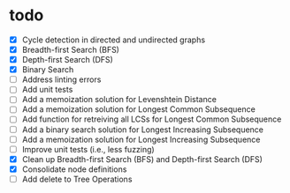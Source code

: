 # todo

- [x] Cycle detection in directed and undirected graphs
- [x] Breadth-first Search (BFS)
- [x] Depth-first Search (DFS)
- [x] Binary Search
- [ ] Address linting errors
- [ ] Add unit tests
- [ ] Add a memoization solution for Levenshtein Distance
- [ ] Add a memoization solution for Longest Common Subsequence
- [ ] Add function for retreiving all LCSs for Longest Common Subsequence
- [ ] Add a binary search solution for Longest Increasing Subsequence
- [ ] Add a memoization solution for Longest Increasing Subsequence
- [ ] Improve unit tests (i.e., less fuzzing)
- [x] Clean up Breadth-first Search (BFS) and Depth-first Search (DFS)
- [x] Consolidate node definitions
- [ ] Add delete to Tree Operations
